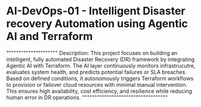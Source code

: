 # AI-DevOps-01 - Intelligent Disaster recovery Automation using Agentic AI and Terraform
"""""""""""""""""""""
Description: This project focuses on building an intelligent, fully automated Disaster Recovery (DR) framework by integrating Agentic AI with Terraform. The AI
layer continuously monitors infrastrucutre, evaluates system health, and predicts potential failures or SLA breaches. Based on defined conditions, it autonomously triggers Terraform workflows to provision or failover cloud resources with minimal manual intervention. This ensures high availability, cost efficiency, and resilience while reducing human error in DR operations.
"""""""""""""""""""""""""""""""""""
